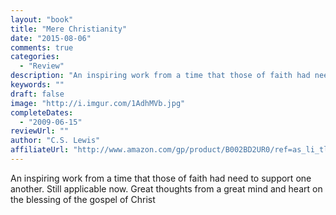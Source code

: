 ```yaml
---
layout: "book"
title: "Mere Christianity"
date: "2015-08-06"
comments: true
categories:
  - "Review"
description: "An inspiring work from a time that those of faith had need to support one another.  Still applicable now.  Great thoughts from a great mind and heart "
keywords: ""
draft: false
image: "http://i.imgur.com/1AdhMVb.jpg"
completeDates:
  - "2009-06-15"
reviewUrl: ""
author: "C.S. Lewis"
affiliateUrl: "http://www.amazon.com/gp/product/B002BD2UR0/ref=as_li_tl?ie=UTF8&camp=1789&creative=390957&creativeASIN=B002BD2UR0&linkCode=as2&tag=jaktre-20&linkId=XN7YZCCX3CILRA3L"
---
```


An inspiring work from a time that those of faith had need to support one another.  Still applicable now.  Great thoughts from a great mind and heart on the blessing of the gospel of Christ
